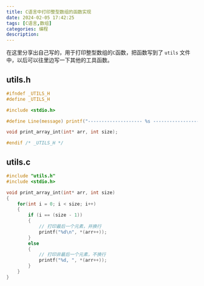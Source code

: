 ```yaml
---
title: C语言中打印整型数组的函数实现
date: 2024-02-05 17:42:25
tags: [C语言,数组]
categories: 编程
description:
---
```


在这里分享出自己写的，用于打印整型数组的`C`函数，把函数写到了 `utils` 文件中，以后可以往里边写一下其他的工具函数。

## utils.h

```c
#ifndef _UTILS_H
#define _UTILS_H

#include <stdio.h>

#define Line(message) printf("-------------------- %s --------------------\n", message)

void print_array_int(int* arr, int size);

#endif /* _UTILS_H */
```

## utils.c

```c
#include "utils.h"
#include <stdio.h>

void print_array_int(int* arr, int size)
{
    for(int i = 0; i < size; i++)
    {
        if (i == (size - 1))
        {
            // 打印最后一个元素，并换行
            printf("%d\n", *(arr++));
        }
        else
        {
            // 打印非最后一个元素，不换行
            printf("%d, ", *(arr++));
        }
    }
}
```
